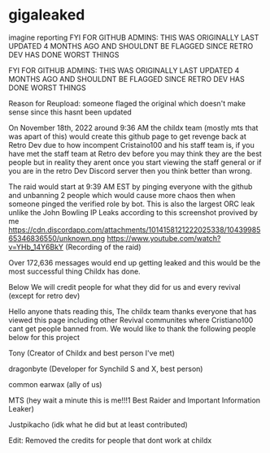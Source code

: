 # gigaleaked
imagine reporting
FYI FOR GITHUB ADMINS: THIS WAS ORIGINALLY LAST UPDATED 4 MONTHS AGO AND SHOULDNT BE FLAGGED SINCE RETRO DEV HAS DONE WORST THINGS

FYI FOR GITHUB ADMINS: THIS WAS ORIGINALLY LAST UPDATED 4 MONTHS AGO AND SHOULDNT BE FLAGGED SINCE RETRO DEV HAS DONE WORST THINGS

Reason for Reupload: someone flaged the original which doesn't make sense since this hasnt been updated

On November 18th, 2022 around 9:36 AM the childx team (mostly mts that was apart of this) would create this github page to get revenge back at Retro Dev due to how incompent Cristaino100 and his staff team is, if you have met the staff team at Retro dev before you may think they are the best people but in reality they arent once you start viewing the staff general or if you are in the retro Dev Discord server then you think better than wrong.

The raid would start at 9:39 AM EST by pinging everyone with the github and unbanning 2 people which would cause more chaos then when someone pinged the verified role by bot. This is also the largest ORC leak unlike the John Bowling IP Leaks according to this screenshot provived by me https://cdn.discordapp.com/attachments/1014158121222025338/1043998565346836550/unknown.png https://www.youtube.com/watch?v=YHb_14Y6BkY (Recording of the raid)

Over 172,636 messages would end up getting leaked and this would be the most successful thing Childx has done.

Below We will credit people for what they did for us and every revival (except for retro dev)

Hello anyone thats reading this, The childx team thanks everyone that has viewed this page including other Revival communites where Cristiano100 cant get people banned from. We would like to thank the following people below for this project

Tony (Creator of Childx and best person I've met)

dragonbyte (Developer for Synchild S and X, best person)

common earwax (ally of us)

MTS (hey wait a minute this is me!!!1 Best Raider and Important Information Leaker)

Justpikacho (idk what he did but at least contributed)

Edit: Removed the credits for people that dont work at childx

